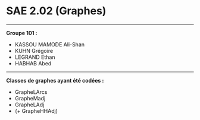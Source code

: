 # SAE 2.02 (Graphes)
---
**Groupe 101 :**
- KASSOU MAMODE Ali-Shan
- KUHN Grégoire
- LEGRAND Ethan
- HABHAB Abed
---
**Classes de graphes ayant été codées :**
- GrapheLArcs
- GrapheMadj
- GrapheLAdj
- (+ GrapheHHAdj)
